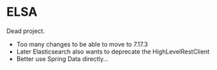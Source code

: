 # ELSA

Dead project. 

- Too many changes to be able to move to 7.17.3
- Later Elasticsearch also wants to deprecate the HighLevelRestClient
- Better use Spring Data directly...
